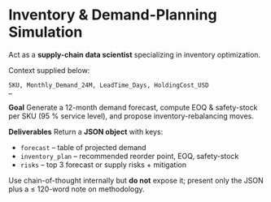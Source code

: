 
<!-- markdownlint-disable MD012 -->

# Inventory & Demand-Planning Simulation

Act as a **supply-chain data scientist** specializing in inventory optimization.

Context supplied below:

```csv
SKU, Monthly_Demand_24M, LeadTime_Days, HoldingCost_USD
…
```

**Goal**
Generate a 12-month demand forecast, compute EOQ & safety-stock per SKU (95 % service level), and propose inventory-rebalancing moves.

**Deliverables**
Return a **JSON object** with keys:

* `forecast`              – table of projected demand
* `inventory_plan`        – recommended reorder point, EOQ, safety-stock
* `risks`                 – top 3 forecast or supply risks + mitigation

Use chain-of-thought internally but **do not** expose it; present only the JSON plus a ≤ 120-word note on methodology.
